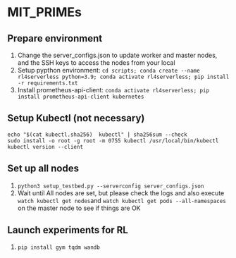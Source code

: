 # MIT_PRIMEs

## Prepare environment
1. Change the server_configs.json to update worker and master nodes, and the SSH keys to access the nodes from your local
2. Setup pypthon environment: `cd scripts; conda create --name rl4serverless python=3.9; conda activate rl4serverless; pip install -r requirements.txt`
3. Install prometheus-api-client: `conda activate rl4serverless; pip install prometheus-api-client kubernetes`

## Setup Kubectl (not necessary)
```
echo "$(cat kubectl.sha256)  kubectl" | sha256sum --check
sudo install -o root -g root -m 0755 kubectl /usr/local/bin/kubectl
kubectl version --client
```

## Set up all nodes
1. `python3 setup_testbed.py --serverconfig server_configs.json`
2. Wait until
All nodes are set, but please check the logs and also execute `watch kubectl get nodes`and `watch kubectl get pods --all-namespaces` on the master node to see if things are OK

## Launch experiments for RL
1. `pip install gym tqdm wandb`

